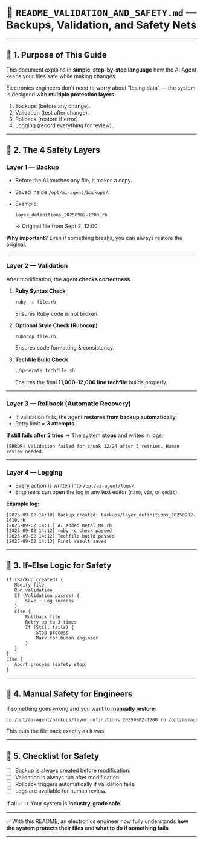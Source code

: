 

# 📘 `README_VALIDATION_AND_SAFETY.md` — Backups, Validation, and Safety Nets

---

## 🔹 1. Purpose of This Guide

This document explains in **simple, step-by-step language** how the AI Agent keeps your files safe while making changes.

Electronics engineers don’t need to worry about “losing data” — the system is designed with **multiple protection layers**:

1. Backups (before any change).
2. Validation (test after change).
3. Rollback (restore if error).
4. Logging (record everything for review).

---

## 🔹 2. The 4 Safety Layers

### **Layer 1 — Backup**

* Before the AI touches any file, it makes a copy.
* Saved inside `/opt/ai-agent/backups/`.
* Example:

  ```
  layer_definitions_20250902-1200.rb
  ```

  → Original file from Sept 2, 12:00.

**Why important?**
Even if something breaks, you can always restore the original.

---

### **Layer 2 — Validation**

After modification, the agent **checks correctness**.

1. **Ruby Syntax Check**

   ```bash
   ruby -c file.rb
   ```

   Ensures Ruby code is not broken.

2. **Optional Style Check (Rubocop)**

   ```bash
   rubocop file.rb
   ```

   Ensures code formatting & consistency.

3. **Techfile Build Check**

   ```bash
   ./generate_techfile.sh
   ```

   Ensures the final **11,000–12,000 line techfile** builds properly.

---

### **Layer 3 — Rollback (Automatic Recovery)**

* If validation fails, the agent **restores from backup automatically**.
* Retry limit = **3 attempts**.

**If still fails after 3 tries** → The system **stops** and writes in logs:

```
[ERROR] Validation failed for chunk 12/24 after 3 retries. Human review needed.
```

---

### **Layer 4 — Logging**

* Every action is written into `/opt/ai-agent/logs/`.
* Engineers can open the log in any text editor (`nano`, `vim`, or `gedit`).

**Example log:**

```
[2025-09-02 14:10] Backup created: backups/layer_definitions_20250902-1410.rb
[2025-09-02 14:11] AI added metal_M4.rb
[2025-09-02 14:12] ruby -c check passed
[2025-09-02 14:12] Techfile build passed
[2025-09-02 14:13] Final result saved
```

---

## 🔹 3. If–Else Logic for Safety

```
If (Backup created) {
   Modify file
   Run validation
   If (Validation passes) {
       Save + Log success
   }
   Else {
       Rollback file
       Retry up to 3 times
       If (Still fails) {
           Stop process
           Mark for human engineer
       }
   }
}
Else {
   Abort process (safety stop)
}
```

---

## 🔹 4. Manual Safety for Engineers

If something goes wrong and you want to **manually restore**:

```bash
cp /opt/ai-agent/backups/layer_definitions_20250902-1200.rb /opt/ai-agent/repo/layer_definitions.rb
```

This puts the file back exactly as it was.

---

## 🔹 5. Checklist for Safety

* [ ] Backup is always created before modification.
* [ ] Validation is always run after modification.
* [ ] Rollback triggers automatically if validation fails.
* [ ] Logs are available for human review.

If all ✅ → Your system is **industry-grade safe**.

---

✅ With this README, an electronics engineer now fully understands **how the system protects their files** and **what to do if something fails**.

---
